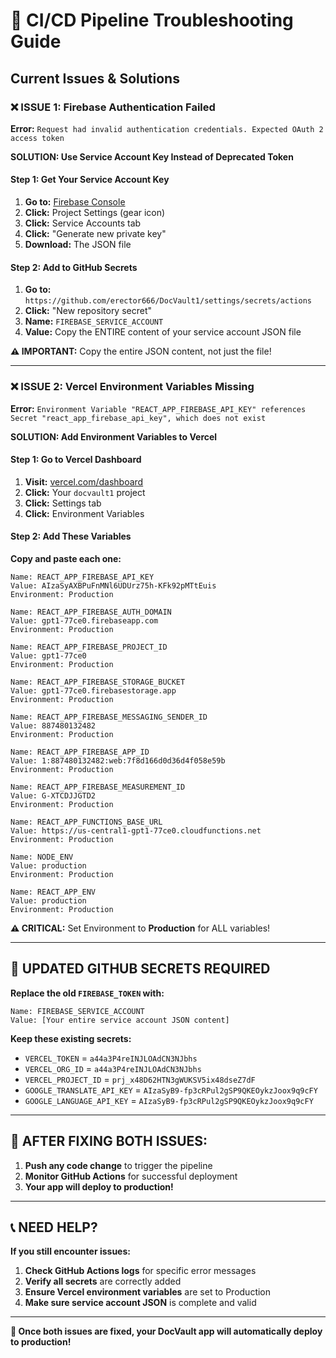 # 🚨 CI/CD Pipeline Troubleshooting Guide

## **Current Issues & Solutions**

### **❌ ISSUE 1: Firebase Authentication Failed**
**Error:** `Request had invalid authentication credentials. Expected OAuth 2 access token`

**SOLUTION: Use Service Account Key Instead of Deprecated Token**

#### **Step 1: Get Your Service Account Key**
1. **Go to:** [Firebase Console](https://console.firebase.google.com/project/gpt1-77ce0)
2. **Click:** Project Settings (gear icon)
3. **Click:** Service Accounts tab
4. **Click:** "Generate new private key"
5. **Download:** The JSON file

#### **Step 2: Add to GitHub Secrets**
1. **Go to:** `https://github.com/erector666/DocVault1/settings/secrets/actions`
2. **Click:** "New repository secret"
3. **Name:** `FIREBASE_SERVICE_ACCOUNT`
4. **Value:** Copy the ENTIRE content of your service account JSON file

**⚠️ IMPORTANT:** Copy the entire JSON content, not just the file!

---

### **❌ ISSUE 2: Vercel Environment Variables Missing**
**Error:** `Environment Variable "REACT_APP_FIREBASE_API_KEY" references Secret "react_app_firebase_api_key", which does not exist`

**SOLUTION: Add Environment Variables to Vercel**

#### **Step 1: Go to Vercel Dashboard**
1. **Visit:** [vercel.com/dashboard](https://vercel.com/dashboard)
2. **Click:** Your `docvault1` project
3. **Click:** Settings tab
4. **Click:** Environment Variables

#### **Step 2: Add These Variables**
**Copy and paste each one:**

```
Name: REACT_APP_FIREBASE_API_KEY
Value: AIzaSyAXBPuFnMNl6UDUrz75h-KFk92pMTtEuis
Environment: Production
```

```
Name: REACT_APP_FIREBASE_AUTH_DOMAIN
Value: gpt1-77ce0.firebaseapp.com
Environment: Production
```

```
Name: REACT_APP_FIREBASE_PROJECT_ID
Value: gpt1-77ce0
Environment: Production
```

```
Name: REACT_APP_FIREBASE_STORAGE_BUCKET
Value: gpt1-77ce0.firebasestorage.app
Environment: Production
```

```
Name: REACT_APP_FIREBASE_MESSAGING_SENDER_ID
Value: 887480132482
Environment: Production
```

```
Name: REACT_APP_FIREBASE_APP_ID
Value: 1:887480132482:web:7f8d166d0d36d4f058e59b
Environment: Production
```

```
Name: REACT_APP_FIREBASE_MEASUREMENT_ID
Value: G-XTCDJJGTD2
Environment: Production
```

```
Name: REACT_APP_FUNCTIONS_BASE_URL
Value: https://us-central1-gpt1-77ce0.cloudfunctions.net
Environment: Production
```

```
Name: NODE_ENV
Value: production
Environment: Production
```

```
Name: REACT_APP_ENV
Value: production
Environment: Production
```

**⚠️ CRITICAL:** Set Environment to **Production** for ALL variables!

---

## **🔧 UPDATED GITHUB SECRETS REQUIRED**

**Replace the old `FIREBASE_TOKEN` with:**

```
Name: FIREBASE_SERVICE_ACCOUNT
Value: [Your entire service account JSON content]
```

**Keep these existing secrets:**
- `VERCEL_TOKEN` = `a44a3P4reINJLOAdCN3NJbhs`
- `VERCEL_ORG_ID` = `a44a3P4reINJLOAdCN3NJbhs`
- `VERCEL_PROJECT_ID` = `prj_x48D62HTN3gWUKSV5ix48dseZ7dF`
- `GOOGLE_TRANSLATE_API_KEY` = `AIzaSyB9-fp3cRPul2gSP9QKEOykzJoox9q9cFY`
- `GOOGLE_LANGUAGE_API_KEY` = `AIzaSyB9-fp3cRPul2gSP9QKEOykzJoox9q9cFY`

---

## **🚀 AFTER FIXING BOTH ISSUES:**

1. **Push any code change** to trigger the pipeline
2. **Monitor GitHub Actions** for successful deployment
3. **Your app will deploy to production!**

---

## **📞 NEED HELP?**

**If you still encounter issues:**
1. **Check GitHub Actions logs** for specific error messages
2. **Verify all secrets** are correctly added
3. **Ensure Vercel environment variables** are set to Production
4. **Make sure service account JSON** is complete and valid

---

**🎯 Once both issues are fixed, your DocVault app will automatically deploy to production!**

